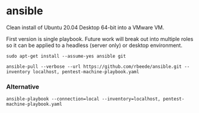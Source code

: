 # ansible

Clean install of Ubuntu 20.04 Desktop 64-bit into a VMware VM.

First version is single playbook. Future work will break out into multiple roles so it can be applied to a headless (server only) or desktop environment.

`sudo apt-get install --assume-yes ansible git`

`ansible-pull --verbose --url https://github.com/rbeede/ansible.git --inventory localhost, pentest-machine-playbook.yaml`

### Alternative

`ansible-playbook --connection=local --inventory=localhost, pentest-machine-playbook.yaml`
